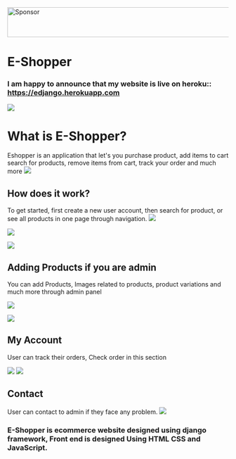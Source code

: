 <a target='_blank' rel='nofollow' href='https://app.codesponsor.io/link/QKd5T28ZRw8KGHZvrF144kX9/rajababu3/ecommerceDjango'>
  <img alt='Sponsor' width='888' height='68' src='https://app.codesponsor.io/embed/QKd5T28ZRw8KGHZvrF144kX9/rajababu3/ecommerceDjango.svg' />
</a>

# E-Shopper
### I am happy to announce that my website is live on heroku:: https://edjango.herokuapp.com
![](http://i.imgur.com/Ifw1MRk.jpg)

# What is E-Shopper?

Eshopper is an application that let's you purchase product, add items to cart search for products, remove items from cart, track your order and much more
![](http://i.imgur.com/RryWy1q.jpg)

## How does it work?

To get started, first create a new user account, then search for product, or see all products in one page through navigation. 
![](http://i.imgur.com/Ifw1MRk.jpg)

![](http://i.imgur.com/KmlGUxt.png)

![](http://i.imgur.com/QhmxOwS.png)

## Adding Products if you are admin

You can add Products, Images related to products, product variations and much more through admin panel

![](http://i.imgur.com/1UM4EGM.png)

![](http://i.imgur.com/XOO4xRh.png)

## My Account

User can track their orders, Check order in this section

![](http://i.imgur.com/2jRQucr.png)
![](http://i.imgur.com/iu7c3Lu.png)

## Contact

User can contact to admin if they face any problem.
![](http://i.imgur.com/TcstKUO.png)

### E-Shopper is ecommerce website designed using django framework, Front end is designed Using HTML CSS and JavaScript.

